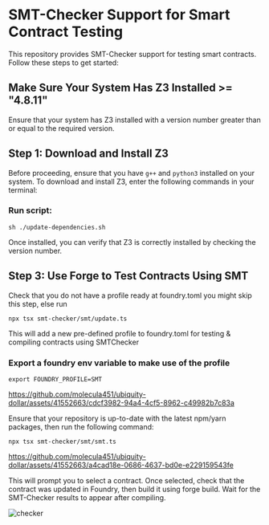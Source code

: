 # SMT-Checker Support for Smart Contract Testing

This repository provides SMT-Checker support for testing smart contracts. Follow these steps to get started:


## Make Sure Your System Has Z3 Installed >= "4.8.11"

Ensure that your system has Z3 installed with a version number greater than or equal to the required version.

## Step 1: Download and Install Z3

Before proceeding, ensure that you have `g++` and `python3` installed on your system. To download and install Z3, enter the following commands in your terminal:

### Run script:
```
sh ./update-dependencies.sh
```

Once installed, you can verify that Z3 is correctly installed by checking the version number.

## Step 3: Use Forge to Test Contracts Using SMT

Check that you do not have a profile ready at foundry.toml you might skip this step, else run
```
npx tsx smt-checker/smt/update.ts
```

This will add a new pre-defined profile to foundry.toml for testing & compiling contracts using SMTChecker

### Export a foundry env variable to make use of the profile

```
export FOUNDRY_PROFILE=SMT
```


https://github.com/molecula451/ubiquity-dollar/assets/41552663/cdcf3982-94a4-4cf5-8962-c49982b7c83a



Ensure that your repository is up-to-date with the latest npm/yarn packages, then run the following command:

```
npx tsx smt-checker/smt/smt.ts
```


https://github.com/molecula451/ubiquity-dollar/assets/41552663/a4cad18e-0686-4637-bd0e-e229159543fe



This will prompt you to select a contract. Once selected, check that the contract was updated in Foundry, then build it using forge build. Wait for the SMT-Checker results to appear after compiling.

![checker](https://github.com/molecula451/ubiquity-dollar/assets/41552663/a8e6a3de-2ccf-40bd-8d19-c1b4203c466f)
